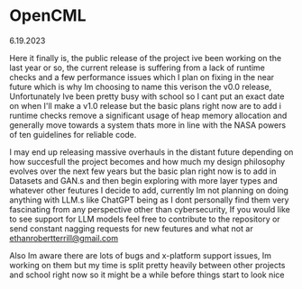 # OpenCML

6.19.2023


Here it finally is, the public release of the project ive been working on the last year or so, the current release is suffering from a lack of runtime checks 
and a few performance issues which I plan on fixing in the near future which is why Im choosing to name this verison the v0.0 release, 
Unfortunately Ive been pretty busy with school so I cant put an exact date on when I'll make a v1.0 release but the basic plans right now are to add i runtime checks remove
a significant usage of heap memory allocation and generally move towards a system thats more in line with the NASA powers of ten guidelines for reliable code.

I may end up releasing massive overhauls in the distant future depending on how succesfull the project becomes and how much my design philosophy evolves over the next few years 
but the basic plan right now is to add in Datasets and GAN.s and then begin exploring with more layer types and whatever other feutures I decide to add, currently
Im not planning on doing anything with LLM.s like ChatGPT being as I dont personally find them very fascinating from any perspective other than cybersecurity, If you would like
to see support for LLM models feel free to contribute to the repository or send constant nagging requests for new feutures and what not ar ethanrobertterrill@gmail.com

Also Im aware there are lots of bugs and x-platform support issues, Im working on them but my time is split pretty heavily between other projects and school right now
so it might be a while before things start to look nice



